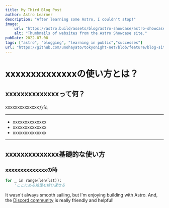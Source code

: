 ```yaml
---
title: My Third Blog Post
author: Astro Learner
description: "After learning some Astro, I couldn't stop!"
image: 
    url: "https://astro.build/assets/blog/astro-showcase/astro-showcase-screenshot.jpg"
    alt: "Thumbnails of websites from the Astro Showcase site."
pubDate: 2022-07-08
tags: ["astro", "blogging", "learning in public","successes"]
url: "https://github.com/unohayato/tokyonight-net/blob/feature/blog-site/src/pages/posts/post-3.md"
---
```


# xxxxxxxxxxxxxxの使い方とは？
## xxxxxxxxxxxxxxって何？
xxxxxxxxxxxxxx方法
 
***
- xxxxxxxxxxxxxx
- xxxxxxxxxxxxxx
- xxxxxxxxxxxxxx
***
## xxxxxxxxxxxxxx基礎的な使い方
### xxxxxxxxxxxxxxの時
```vb
for _ in range(len(lst)):
    'ここにある処理を繰り返せる
```

It wasn't always smooth sailing, but I'm enjoying building with Astro. And, the [Discord community](https://astro.build/chat) is really friendly and helpful!